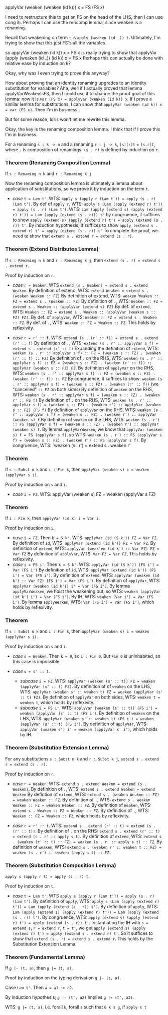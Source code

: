 applyVar (weaken (weaken (id k))) x = FS (FS x)

I need to restructure this to get an FS on the head of the LHS, then I can use
cong ih.
Perhaps I can use the rencomp lemma, since weaken is a renaming.

Recall that weakening on term `t` is `apply (weaken (id _)) t`.
Ultimately, I'm trying to show that this just FS's all the variables.

so applyVar (weaken (id k)) x = FS x
is really trying to show that
applyVar (apply (weaken (id _)) (id k)) x = FS x
Perhaps this can actually be done with relative ease by induction on k?

Okay, why was I even trying to prove this anyway?

How about proving that an identity renaming upgrades to an identity substitution
for variables?
Aha, well if I actually proved that lemma applyVarWeakenIsFS, then I could use
it to change the proof goal of this lemma:
now it is `var (FS x) = applyVar (weaken (id k)) x`.
If I prove a similar lemma for substitutions, I can show that
`applyVar (weaken (id k)) x = var (FS x)`. Then I'm in business.

But for some reason, Idris won't let me rewrite this lemma.

Okay, the key is the renaming composition lemma. I think that if I prove this
I'm in business.

For a renaming `s : k -> n` and a renaming `r : j -> k`,
`[s][r]t` = `[s.r]t`, where `.` is composition of renamings.
`(s . r)` is defined by induction on `r`.

### Theorem (Renaming Composition Lemma)

If `s : Renaming n k` and `r : Renaming k j`

Now the renaming composition lemma is ultimately a lemma about application of
substitutions, so we prove it by induction on the term `t`.

* _case_ `t = Lam t'`.
  WTS: `apply s (apply r (Lam t')) = apply (s . r) (Lam t')`.
  By def of `apply r`,
  WTS: `apply s (Lam (apply (extend r) t')) = apply (s . r) (Lam t')`.
  WTS: `Lam (apply (extend s) (apply (extend r) t'))
        = Lam (apply (extend (s . r))) t'`
  by congruence, it suffices to show
  `apply (extend s) (apply (extend r) t') = apply (extend (s . r)) t'`.
  By induction hypothesis, it suffices to show
  `apply (extend s . extend r) t' = apply (extend (s . r)) t'`
  To complete the proof, we need to show that
  `extend s . extend r = extend (s . r)`.
  
### Theorem (Extend Distributes Lemma)

If `s : Renaming n k` and `r : Renaming k j`, then
`extend (s . r) = extend s . extend r`.

Proof by induction on `r`.

* _case_ `r = Weaken`.
  WTS `extend (s . Weaken) = extend s . extend Weaken`.
  By definition of extend, WTS:
  `extend Weaken = extend s . (weaken Weaken :: FZ)`
  By definition of extend, WTS:
  `weaken Weaken :: FZ = extend s . (Weaken :: FZ)`
  By definition of `.`, WTS:
  `Weaken :: FZ = extend s . Weaken :: (applyVar (extend s) FZ)`
  By def. of `extend`, WTS:
  `Weaken :: FZ = extend s . Weaken :: (applyVar (weaken s :: FZ) FZ)`.
  By def. of `applyVar`, WTS:
  `Weaken :: FZ = extend s . Weaken :: FZ`.
  By def. of `.`, WTS:
  `Weaken :: FZ = Weaken :: FZ`.
  This holds by reflexivity.
  
* _case_ `r = r' :: f`.
  WTS: `extend (s . (r' :: f)) = extend s . extend (r' :: f)`
  By definition of `.`, WTS:
  `extend (s . r' :: applyVar s f) = extend s . extend (r' :: f)`
  Expanding the definition of `extend`, WTS:
  `weaken (s . r' :: applyVar s f) :: FZ = (weaken s :: FZ) . (weaken (r' :: f) :: FZ)`
  By definition of `.` on the RHS, WTS:
  `weaken (s . r' :: applyVar s f) :: FZ
   = (weaken s :: FZ) . (weaken (r' :: f)) :: applyVar (weaken s :: FZ) FZ`.
  By definition of `applyVar` on the RHS, WTS:
  `weaken (s . r' :: applyVar s f) :: FZ
   = (weaken s :: FZ) . (weaken (r' :: f)) :: FZ`
  By congruence, it suffices to show: 
  `weaken (s . r' :: applyVar s f) = (weaken s :: FZ) . (weaken (r' :: f))`
  (we "cancelled" `:: FZ` on both sides)
  By definition of `weaken` on the RHS, WTS:
  `weaken (s . r' :: applyVar s f) = (weaken s :: FZ) . (weaken r' :: FS f)`
  By definition of `.` on the RHS, WTS:
  `weaken (s . r' :: applyVar s f)
   = (weaken s :: FZ) . (weaken r') :: applyVar (weaken s :: FZ) (FS f)`
  By definition of `applyVar` on the RHS, WTS:
  `weaken (s . r' :: applyVar s f)
   = (weaken s :: FZ) . (weaken r') :: applyVar (weaken s) f`
  By definition of `weaken` on the LHS, WTS:
  `weaken (s . r') :: FS (applyVar s f)
   = (weaken s :: FZ) . (weaken r') :: applyVar (weaken s) f`.
  By lemma `applyVarWeaken`, we know that
  `applyVar (weaken s) f = FS (applyVar s f)`, so WTS:
  `weaken (s . r') :: FS (applyVar s f)
   = (weaken s :: FZ) . (weaken r') :: FS (applyVar s f)`.
  By congruence, WTS:
  `weaken (s . r') = extend s . weaken r'


### Theorem

If `s : Subst n k` and `i : Fin k`, then
`applyVar (weaken s) i = weaken (applyVar s i)`.

Proof by induction on `s` and `i`.

* _case_ `i = FZ`.
  WTS: applyVar (weaken s) FZ = weaken (applyVar s FZ)
  
### Theorem

If `i : Fin k`, then
`applyVar (id k) i = Var i`.

Proof by induction on `i`.

* _case_ `i = FZ`.
  Then `k = S k'`.
  WTS: `applyVar (id (S k')) FZ = Var FZ`.
  By definition of `id`, WTS:
  `applyVar (extend (id k')) FZ = Var FZ`.
  By definition of `extend`, WTS:
  `applyVar (weak'en (id k') :: Var FZ) FZ = Var FZ`
  By definition of `applyVar`, WTS:
  `Var FZ = Var FZ`.
  This holds by reflexivity.
* _case_ `i = FS i'`.
  Then `k = S k'`.
  WTS: `applyVar (id (S k')) (FS i') = Var (FS i')`
  By definition of `id`, WTS:
  `applyVar (extend (id k')) (FS i') = Var (FS i')`.
  By definition of `extend`, WTS:
  `applyVar (weaken (id k') :: Var FZ) (FS i') = Var (FS i')`.
  By definition of `applyVar`, WTS:
  `applyVar (weaken (id k')) i' = Var (FS i')`.
  By lemma `applyVarWeaken`, we hoist the weakening out, so WTS:
  `weaken (applyVar (id k') i') = Var (FS i')`.
  By IH, WTS:
  `weaken (Var i') = Var (FS i')`.
  By lemma `applyWeaken`, WTS:
  `Var (FS i') = Var (FS i')`, which holds by reflexivity.
  
### Theorem

If `s : Subst n k` and `i : Fin k`, then
`applyVar (weaken s) i = weaken (applyVar s i)`.

Proof by induction on `s` and `i`.

* _case_ `s = Weaken`.
  Then `k = 0`, so `i : Fin 0`.
  But `Fin 0` is uninhabited, so this case is impossible.

* _case_ `s = s' :: t`.
  * _subcase_ `i = FZ`.
    WTS: `applyVar (weaken (s' :: t)) FZ = weaken (applyVar (s' :: t) FZ)`.
    By definition of of `weaken` on the LHS, WTS:
    `applyVar (weaken s' :: weaken t) FZ = weaken (applyVar (s' :: t) FZ)`.
    By definition of `applyVar` on both sides, WTS:
    `weaken t = weaken t`, which holds by reflexivity.
  * _subcase_ `i = FS i'`.
    WTS: `applyVar (weaken (s' :: t)) (FS i') = weaken (applyVar (s' :: t) (FS i')`.
    By definition of `weaken` on the LHS, WTS:
    `applyVar (weaken s' :: weaken t) (FS i') = weaken (applyVar (s' :: t) (FS i')`.
    By definition of `applyVar`, WTS:
    `applyVar (weaken s') i' = weaken (applyVar s' i')`, which holds by IH.
    
### Theorem (Substitution Extension Lemma)

For any substitutions `s : Subst n k` and `r : Subst k j`,
`extend s . extend r = extend (s . r)`.

Proof by induction on `r`.

* _case_ `r = Weaken`.
  WTS: `extend s . extend Weaken = extend (s . Weaken)`.
  By definition of `.`, WTS:
  `extend s . extend Weaken = extend Weaken`
  By defintion of `extend`, WTS:
  `extend s . (weaken Weaken :: FZ) = weaken Weaken :: FZ`.
  By definition of `.`, WTS:
  `extend s . weaken Weaken :: FZ = weaken Weaken :: FZ`.
  By definition of `Weaken`, WTS:
  `extend s . Weaken :: FZ = Weaken :: FZ`.
  By definition of `.`, WTS:
  `Weaken :: FZ = Weaken :: FZ`, which holds by reflexivity.
  
* _case_ `r = r' :: t`.
  WTS: `extend s . extend (r' :: t) = extend (s . (r' :: t))`.
  By definition of `.` on the RHS:
  `extend s . extend (r' :: t) = extend (s . r' :: apply s t)`.
  By definition of `extend`, WTS:
  `extend s . (weaken (r' :: t) :: FZ) = weaken (s . r' :: apply s t) :: FZ`.
  By definition of `weaken`, WTS:
  `extend s . (weaken r' :: weaken t :: FZ)
   = weaken (s . r') :: weaken (apply s t) :: FZ`.


### Theorem (Substitution Composition Lemma)

`apply s (apply r t) = apply (s . r) t`.

Proof by induction on `t`.

* _case_ `t = Lam t'`.
  WTS `apply s (apply r (Lam t')) = apply (s . r) (Lam t')`.
  By definition of `apply`, WTS:
  `apply s (Lam (apply (extend r) t')) = Lam (apply (extend (s . r)) t')`.
  By definition of `apply`, WTS:
  `Lam (apply (extend s) (apply (extend r) t')) = Lam (apply (extend (s . r)) t')`.
  By congruence, WTS:
  `apply (extend s) (apply (extend r) t') = apply (extend (s . r)) t'`.
  Instantiating the IH with `s = extend s`, `r = extend r`, `t = t'`, we get
  `apply (extend s) (apply (extend r) t') = apply (extend s . extend r) t'`.
  So it suffices to show that `extend (s . r) = extend s . extend r`.
  This holds by the Substitution Extension Lemma.


### Theorem (Fundamental Lemma)

If `g |- (t, a)`, then `g |= (t, a)`.

Proof by induction on the typing derivation `g |- (t, a)`.

Case `Lam t'`.
Then `a = a1 ~> a2`.

By induction hypothesis, `g |- (t', a2)` implies `g |= (t', a2)`.

WTS: `g |= (t, a)`,
i.e. forall `k`, forall `s` such that `G k s g`, if `apply s t`
